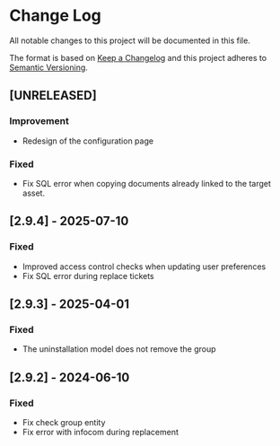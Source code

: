 # Change Log

All notable changes to this project will be documented in this file.

The format is based on [Keep a Changelog](http://keepachangelog.com/)
and this project adheres to [Semantic Versioning](http://semver.org/).

## [UNRELEASED]

### Improvement

- Redesign of the configuration page

### Fixed

- Fix SQL error when copying documents already linked to the target asset.

## [2.9.4] - 2025-07-10

### Fixed

- Improved access control checks when updating user preferences
- Fix SQL error during replace tickets

## [2.9.3] - 2025-04-01

### Fixed

- The uninstallation model does not remove the group

## [2.9.2] - 2024-06-10

### Fixed

- Fix check group entity
- Fix error with infocom during replacement
